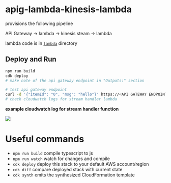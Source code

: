 # apig-lambda-kinesis-lambda

provisions the following pipeline

API Gateway -> lambda -> kinesis steam -> lambda

lambda code is in [`lambda`](lambda) directory

## Deploy and Run

```sh
npm run build
cdk deploy
# make note of the api gateway endpoint in "Outputs:" section

# test api gateway endpoint
curl -d '{"itemId": "0", "msg": "hello"}' https://<API GATEWAY ENDPOINT>/prod/service01
# check cloudwatch logs for stream handler lambda
```

**example cloudwatch log for stream handler function**

![](https://www.evernote.com/l/AAFDu2TDI4FP-418SfdaRM1d63jwAKHo5osB/image.png)

# Useful commands

 * `npm run build`   compile typescript to js
 * `npm run watch`   watch for changes and compile
 * `cdk deploy`      deploy this stack to your default AWS account/region
 * `cdk diff`        compare deployed stack with current state
 * `cdk synth`       emits the synthesized CloudFormation template
